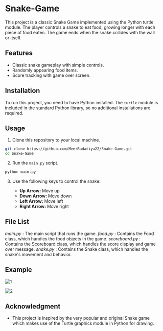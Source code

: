 # Snake-Game
This project is a classic Snake Game implemented using the Python turtle module. The player controls a snake to eat food, growing longer with each piece of food eaten. The game ends when the snake collides with the wall or itself.


## Features

- Classic snake gameplay with simple controls.
- Randomly appearing food items.
- Score tracking with game over screen.

## Installation

To run this project, you need to have Python installed. The `turtle` module is included in the standard Python library, so no additional installations are required.

## Usage

1. Clone this repository to your local machine.

```bash
git clone https://github.com/MeetRadadiya22/Snake-Game.git
cd Snake-Game
```

2. Run the `main.py` script.

```bash
python main.py
```

3. Use the following keys to control the snake:

   - **Up Arrow:** Move up
   - **Down Arrow:** Move down
   - **Left Arrow:** Move left
   - **Right Arrow:** Move right

## File List
*main.py* : The main script that runs the game.
*food.py* : Contains the Food class, which handles the food objects in the game.
*scoreboard.py* : Contains the Scoreboard class, which handles the score display and game over message.
*snake.py* : Contains the Snake class, which handles the snake's movement and behavior.

## Example

![1](https://github.com/user-attachments/assets/c2a41ac4-e06a-4c24-a713-8f832980284a)

![2](https://github.com/user-attachments/assets/11e0a74e-8d82-44cf-aabf-c5749b549f35)


## Acknowledgment

- This project is inspired by the very popular and original Snake game which makes use of the Turtle graphics module in Python for drawing.
